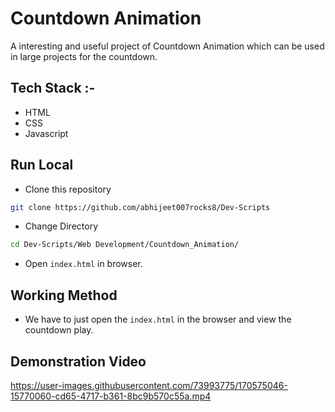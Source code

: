 # Countdown Animation

A interesting and useful project of Countdown Animation which can be used in large projects for the countdown.

## Tech Stack :-

- HTML
- CSS
- Javascript

## Run Local

* Clone this repository

```bash
git clone https://github.com/abhijeet007rocks8/Dev-Scripts
```

* Change Directory

```bash
cd Dev-Scripts/Web Development/Countdown_Animation/
```

* Open `index.html` in browser.

## Working Method

* We have to just open the `index.html` in the browser and view the countdown play.

## Demonstration Video
https://user-images.githubusercontent.com/73993775/170575046-15770060-cd65-4717-b361-8bc9b570c55a.mp4

